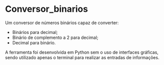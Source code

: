 # Conversor_binarios
Um conversor de números binários capaz de converter:
- Binários para decimal;
- Binário de complemento a 2 para decimal;
- Decimal para binário.

A ferramenta foi desenvolvida em Python sem o uso de interfaces gráficas, sendo utilizado apenas o terminal para realizar as entradas de informações.
